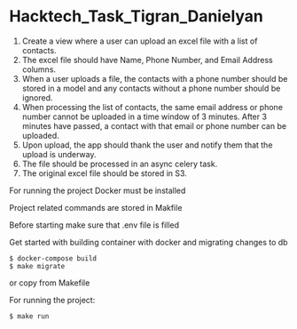 # Hacktech_Task_Tigran_Danielyan

1. Create a view where a user can upload an excel file with a list of contacts.
2. The excel file should have Name, Phone Number, and Email Address columns.
3. When a user uploads a file, the contacts with a phone number should be stored in a
model and any contacts without a phone number should be ignored.
4. When processing the list of contacts, the same email address or phone number cannot
be uploaded in a time window of 3 minutes. After 3 minutes have passed, a contact with
that email or phone number can be uploaded.
5. Upon upload, the app should thank the user and notify them that the upload is
underway.
6. The file should be processed in an async celery task.
7. The original excel file should be stored in S3.

For running the project Docker must be installed

Project related commands are stored in Makfile

Before starting make sure that .env file is filled

Get started with building container with docker and migrating changes to db

    $ docker-compose build
    $ make migrate

or copy from Makefile

For running the project:

    $ make run
 
    